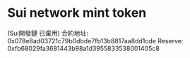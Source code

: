 # Sui network mint token
(Sui開發鏈 已棄用)
合約地址: 0x078e8ad03721c79b0dbde7fb13b8817aa8dd1cde
Reserve: 0xfb68029fa3681443b98a1d3955833538001405c8
